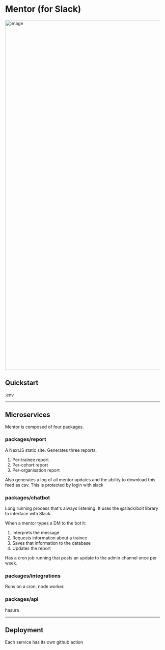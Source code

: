 # Mentor (for Slack)

<img width="1138" alt="image" src="https://user-images.githubusercontent.com/1271197/169831301-bd14075c-09dd-416c-beaa-2ffa12a4fc51.png">

## Quickstart

.env

---

## Microservices

Mentor is composed of four packages.

### packages/report

A NextJS static site. Generates three reports.

1. Per-trainee report
2. Per-cohort report
3. Per-organisation report

Also generates a log of all mentor updates and the ability to download this feed as csv. This is protected by login with slack

### packages/chatbot

Long running process that's always listening. It uses the @slack/bolt library to interface with Slack.

When a mentor types a DM to the bot it:
1. Interprets the message
2. Requests information about a trainee
3. Saves that information to the database
4. Updates the report

Has a cron job running that posts an update to the admin channel once per week.

### packages/integrations

Runs on a cron, node worker.

### packages/api

hasura

---

## Deployment

Each service has its own github action

